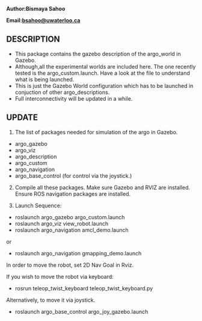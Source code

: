 **Author:Bismaya Sahoo**

**Email:bsahoo@uwaterloo.ca**


**DESCRIPTION**
--------------

* This package contains the gazebo description of the argo_world in Gazebo. 
* Although,all the experimental worlds are included here. The one recently tested is the argo_custom.launch. Have a look at the file to understand what is being launched.
* This is just the Gazebo World configuration which has to be launched in conjuction of other argo_descriptions. 
* Full interconnectivity will be updated in a while.

**UPDATE**
----------

1. The list of packages needed for simulation of the argo in Gazebo.
  * argo_gazebo
  * argo_viz
  * argo_description
  * argo_custom
  * argo_navigation
  * argo_base_control (for control via the joystick.)

2. Compile all these packages. Make sure Gazebo and RVIZ are installed. Ensure ROS navigation packages are installed.

3. Launch Sequence:
  * roslaunch argo_gazebo argo_custom.launch
  * roslaunch argo_viz view_robot.launch
  * roslaunch argo_navigation amcl_demo.launch 

or
  * roslaunch argo_navigation gmapping_demo.launch

In order to move the robot, set 2D Nav Goal in Rviz. 

If you wish to move the robot via keyboard:

  * rosrun teleop_twist_keyboard teleop_twist_keyboard.py

Alternatively, to move it via joystick.

  *  roslaunch argo_base_control argo_joy_gazebo.launch

